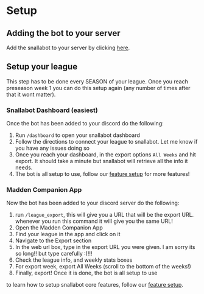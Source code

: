 # Setup

## Adding the bot to your server

Add the snallabot to your server by clicking [here](https://discord.com/api/oauth2/authorize?client_id=970091866450198548&permissions=310311726160&scope=bot%20applications.commands).

## Setup your league

This step has to be done every SEASON of your league. Once you reach preseason week 1 you can do this setup again (any number of times after that it wont matter).

### Snallabot Dashboard (easiest)

Once the bot has been added to your discord do the following:

1. Run `/dashboard` to open your snallabot dashboard
2. Follow the directions to connect your league to snallabot. Let me know if you have any issues doing so
3. Once you reach your dashboard, in the export options `All Weeks` and hit export. It should take a minute but snallabot will retrieve all the info it needs.
4. The bot is all setup to use, follow our [feature setup](feature_setup.md) for more features!

### Madden Companion App

Now the bot has been added to your discord server do the following:

1. run `/league_export`, this will give you a URL that will be the export URL. whenever you run this command it will give you the same URL!
2. Open the Madden Companion App
3. Find your league in the app and click on it
4. Navigate to the Export section
5. In the web url box, type in the export URL you were given. I am sorry its so long!! but type carefully :)!!!
6. Check the league info, and weekly stats boxes
7. For export week, export All Weeks (scroll to the bottom of the weeks!)
8. Finally, export! Once it is done, the bot is all setup to use

to learn how to setup snallabot core features, follow our [feature setup](feature_setup.md).
